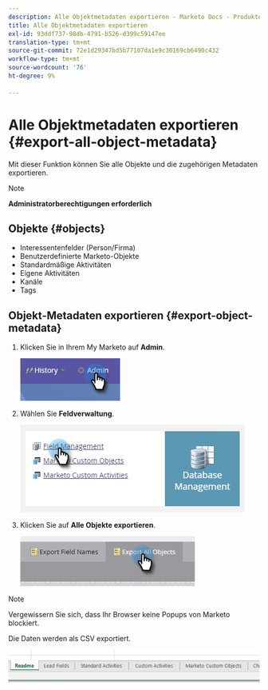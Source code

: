 ```yaml
---
description: Alle Objektmetadaten exportieren - Marketo Docs - Produktdokumentation
title: Alle Objektmetadaten exportieren
exl-id: 93ddf737-98db-4791-b526-d399c59147ee
translation-type: tm+mt
source-git-commit: 72e1d29347bd5b77107da1e9c30169cb6490c432
workflow-type: tm+mt
source-wordcount: '76'
ht-degree: 9%

---
```


# Alle Objektmetadaten exportieren {#export-all-object-metadata}

Mit dieser Funktion können Sie alle Objekte und die zugehörigen Metadaten exportieren.

>[!NOTE]
>
>**Administratorberechtigungen erforderlich**

## Objekte {#objects}

* Interessentenfelder (Person/Firma)
* Benutzerdefinierte Marketo-Objekte
* Standardmäßige Aktivitäten
* Eigene Aktivitäten
* Kanäle
* Tags

## Objekt-Metadaten exportieren {#export-object-metadata}

1. Klicken Sie in Ihrem My Marketo auf **Admin**.

   ![](assets/export-all-object-metadata-1.png)

1. Wählen Sie **Feldverwaltung**.

   ![](assets/export-all-object-metadata-2.png)

1. Klicken Sie auf **Alle Objekte exportieren**.

   ![](assets/export-all-object-metadata-3.png)

>[!NOTE]
>
>Vergewissern Sie sich, dass Ihr Browser keine Popups von Marketo blockiert.

Die Daten werden als CSV exportiert.

![](assets/export-all-object-metadata-4.png)
